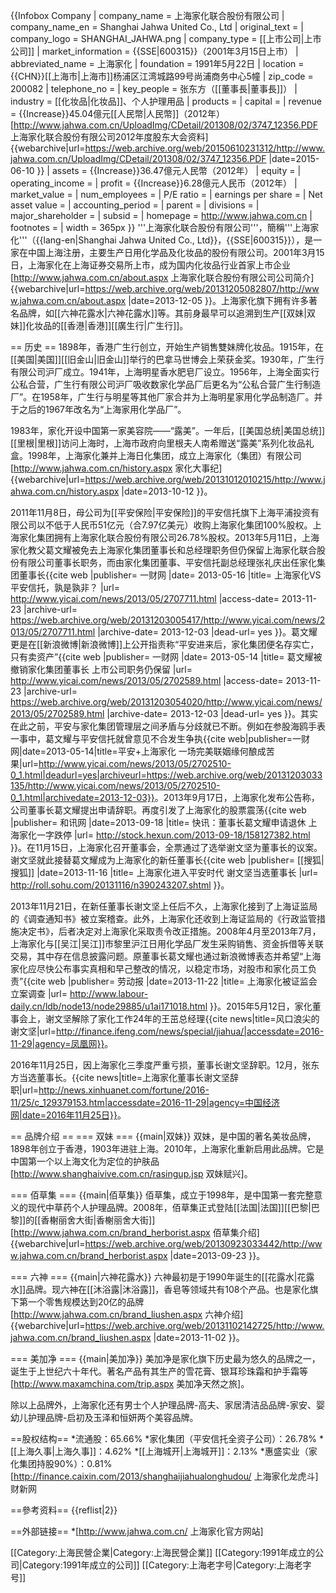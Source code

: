 {{Infobox Company 
| company_name       = 上海家化联合股份有限公司
| company_name_en    = Shanghai Jahwa United Co., Ltd
| original_text       = 
| company_logo       = SHANGHAI_JAHWA.png
| company_type       = [[上市公司|上市公司]]
| market_information = {{SSE|600315}}（2001年3月15日上市）
| abbreviated_name   = 上海家化
| foundation         = 1991年5月22日
| location           = {{CHN}}[[上海市|上海市]]杨浦区江湾城路99号尚浦商务中心5幢
| zip_code           = 200082
| telephone_no       = 
| key_people         = 张东方（[[董事長|董事長]]）
| industry           = [[化妆品|化妆品]]、个人护理用品
| products           = 
| capital            = 
| revenue            = {{Increase}}45.04億元[[人民幣|人民幣]]（2012年）<ref name="xc">[http://www.jahwa.com.cn/UploadImg/CDetail/201308/02/3747_12356.PDF 上海家化联合股份有限公司2012年度股东大会资料] {{webarchive|url=https://web.archive.org/web/20150610231312/http://www.jahwa.com.cn/UploadImg/CDetail/201308/02/3747_12356.PDF |date=2015-06-10 }}</ref>
| assets             = {{Increase}}36.47億元人民幣（2012年）<ref name="xc"/>
| equity             = 
| operating_income   = 
| profit             = {{Increase}}6.28億元人民币（2012年）<ref name="xc"/>
| market_value       =
| num_employees      = 
| P/E ratio          =
| earnings per share = 
| Net asset value    = 
| accounting_period  = 
| parent             = 
| divisions          =
| major_shareholder  = 
| subsid             = 
| homepage           = http://www.jahwa.com.cn
| footnotes          = 
| width              = 365px
}}
'''上海家化联合股份有限公司'''，簡稱'''上海家化'''（{{lang-en|Shanghai Jahwa United Co., Ltd}}，{{SSE|600315}}），是一家在中国上海注册，主要生产日用化学品及化妆品的股份有限公司。2001年3月15日，上海家化在上海证券交易所上市，成为国内化妆品行业首家上市企业<ref>[http://www.jahwa.com.cn/about.aspx 上海家化联合股份有限公司公司简介] {{webarchive|url=https://web.archive.org/web/20131205082807/http://www.jahwa.com.cn/about.aspx |date=2013-12-05 }}</ref>。上海家化旗下拥有许多著名品牌，如[[六神花露水|六神花露水]]等。其前身最早可以追溯到生产[[双妹|双妹]]化妆品的[[香港|香港]][[廣生行|广生行]]。

== 历史 ==
1898年，香港广生行创立，开始生产销售雙妹牌化妆品。1915年，在[[美国|美国]][[旧金山|旧金山]]举行的巴拿马世博会上荣获金奖。1930年，广生行有限公司沪厂成立。1941年，上海明星香水肥皂厂设立。1956年，上海全面实行公私合营，广生行有限公司沪厂吸收数家化学品厂后更名为“公私合营广生行制造厂”。在1958年，广生行与明星等其他厂家合并为上海明星家用化学品制造厂。并于之后的1967年改名为“上海家用化学品厂”<ref name="fv"/>。

1983年，家化开设中国第一家美容院——“露美”。一年后，[[美国总统|美国总统]][[里根|里根]]访问上海时，上海市政府向里根夫人南希赠送“露美”系列化妆品礼盒<ref name="fv"/>。1998年，上海家化兼并上海日化集团，成立上海家化（集团）有限公司<ref name="fv">[http://www.jahwa.com.cn/history.aspx 家化大事纪] {{webarchive|url=https://web.archive.org/web/20131012010215/http://www.jahwa.com.cn/history.aspx |date=2013-10-12 }}</ref>。

2011年11月8日，母公司为[[平安保险|平安保险]]的平安信托旗下上海平浦投资有限公司以不低于人民币51亿元（合7.97亿美元）收购上海家化集团100%股权。上海家化集团拥有上海家化联合股份有限公司26.78%股权。2013年5月11日，上海家化教父葛文耀被免去上海家化集团董事长和总经理职务但仍保留上海家化联合股份有限公司董事长职务，而由家化集团董事、平安信托副总经理张礼庆出任家化集团董事长<ref>{{cite web |publisher= 一财网 |date= 2013-05-16 |title= 上海家化VS平安信托，孰是孰非？ |url= http://www.yicai.com/news/2013/05/2707711.html |access-date= 2013-11-23 |archive-url= https://web.archive.org/web/20131203005417/http://www.yicai.com/news/2013/05/2707711.html |archive-date= 2013-12-03 |dead-url= yes }}</ref>。葛文耀更是在[[新浪微博|新浪微博]]上公开指责称“平安进来后，家化集团便名存实亡，只有卖资产”<ref>{{cite web |publisher= 一财网 |date= 2013-05-14 |title= 葛文耀被撤销家化集团董事长 上市公司职务仍保留 |url= http://www.yicai.com/news/2013/05/2702589.html |access-date= 2013-11-23 |archive-url= https://web.archive.org/web/20131203054020/http://www.yicai.com/news/2013/05/2702589.html |archive-date= 2013-12-03 |dead-url= yes }}</ref>。其实在此之前，平安与家化集团管理层之间矛盾与分歧就已不断。例如在参股海鸥手表一事中，葛文耀与平安信托就曾意见不合发生争执<ref>{{cite web|publisher=一财网|date=2013-05-14|title=平安+上海家化 一场完美联姻缘何酿成苦果|url=http://www.yicai.com/news/2013/05/2702510-0_1.html|deadurl=yes|archiveurl=https://web.archive.org/web/20131203033135/http://www.yicai.com/news/2013/05/2702510-0_1.html|archivedate=2013-12-03}}</ref>。2013年9月17日，上海家化发布公告称，公司董事长葛文耀提出申请辞职。再度引发了上海家化的股票震荡<ref>{{cite web |publisher= 和讯网 |date=2013-09-18 |title= 快讯：董事长葛文耀申请退休 上海家化一字跌停 |url= http://stock.hexun.com/2013-09-18/158127382.html }}</ref>。在11月15日，上海家化召开董事会，全票通过了选举谢文坚为董事长的议案。谢文坚就此接替葛文耀成为上海家化的新任董事长<ref>{{cite web |publisher= [[搜狐|搜狐]] |date=2013-11-16 |title= 上海家化进入平安时代 谢文坚当选董事长 |url= http://roll.sohu.com/20131116/n390243207.shtml }}</ref>。

2013年11月21日，在新任董事长谢文坚上任后不久，上海家化接到了上海证监局的《调查通知书》被立案稽查。此外，上海家化还收到上海证监局的《行政监管措施决定书》，后者决定对上海家化采取责令改正措施。2008年4月至2013年7月，上海家化与[[吴江|吴江]]市黎里沪江日用化学品厂发生采购销售、资金拆借等关联交易，其中存在信息披露问题。原董事长葛文耀也通过新浪微博表态并希望“上海家化应尽快公布事实真相和早己整改的情况，以稳定市场，对股市和家化员工负责”<ref>{{cite web |publisher= 劳动报 |date=2013-11-22 |title= 上海家化被证监会立案调查 |url= http://www.labour-daily.cn/ldb/node13/node29885/u1ai171018.html }}</ref>。2015年5月12日，家化董事会上，谢文坚解除了家化工作24年的王茁总经理<ref>{{cite news|title=风口浪尖的谢文坚|url=http://finance.ifeng.com/news/special/jiahua/|accessdate=2016-11-29|agency=凤凰网}}</ref>。

2016年11月25日，因上海家化三季度严重亏损，董事长谢文坚辞职。12月，张东方当选董事长。<ref>{{cite news|title=上海家化董事长谢文坚辞职|url=http://news.xinhuanet.com/fortune/2016-11/25/c_129379153.htm|accessdate=2016-11-29|agency=中国经济网|date=2016年11月25日}}</ref>。

== 品牌介绍 ==
=== 双妹 ===
{{main|双妹}}
双妹，是中国的著名美妆品牌，1898年创立于香港，1903年进驻上海。2010年，上海家化重新启用此品牌。它是中国第一个以上海文化为定位的护肤品<ref>[http://www.shanghaivive.com.cn/rasingup.jsp 双妹赋兴]</ref>。


=== 佰草集 ===
{{main|佰草集}}
佰草集，成立于1998年，是中国第一套完整意义的现代中草药个人护理品牌。2008年，佰草集正式登陆[[法国|法国]][[巴黎|巴黎]]的[[香榭丽舍大街|香榭丽舍大街]]<ref>[http://www.jahwa.com.cn/brand_herborist.aspx 佰草集介绍] {{webarchive|url=https://web.archive.org/web/20130923033442/http://www.jahwa.com.cn/brand_herborist.aspx |date=2013-09-23 }}</ref>。

=== 六神 ===
{{main|六神花露水}}
六神最初是于1990年诞生的[[花露水|花露水]]品牌。现六神在[[沐浴露|沐浴露]]，香皂等领域共有108个产品。也是家化旗下第一个零售规模达到20亿的品牌<ref>[http://www.jahwa.com.cn/brand_liushen.aspx 六神介绍] {{webarchive|url=https://web.archive.org/web/20131102142725/http://www.jahwa.com.cn/brand_liushen.aspx |date=2013-11-02 }}</ref>。

=== 美加净 ===
{{main|美加净}}
美加净是家化旗下历史最为悠久的品牌之一，诞生于上世纪六十年代。著名产品有其生产的雪花膏、银耳珍珠霜和护手霜等<ref>[http://www.maxamchina.com/trip.aspx 美加净天然之旅]</ref>。

除以上品牌外，上海家化还有男士个人护理品牌-高夫、家居清洁品品牌-家安、婴幼儿护理品牌-启初及玉泽和恒妍两个美容品牌。

==股权结构==
*流通股：65.66%
*家化集团（平安信托全资子公司）：26.78%
*[[上海久事|上海久事]]：4.62%
*[[上海城开|上海城开]]：2.13%
*惠盛实业（家化集团持股90%）：0.81%<ref name="gb">[http://finance.caixin.com/2013/shanghaijiahualonghudou/ 上海家化龙虎斗] 财新网</ref>

==參考资料==
{{reflist|2}}

==外部链接==
*[http://www.jahwa.com.cn/ 上海家化官方网站]

[[Category:上海民營企業|Category:上海民營企業]]
[[Category:1991年成立的公司|Category:1991年成立的公司]]
[[Category:上海老字号|Category:上海老字号]]